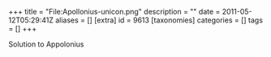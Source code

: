 +++
title = "File:Apollonius-unicon.png"
description = ""
date = 2011-05-12T05:29:41Z
aliases = []
[extra]
id = 9613
[taxonomies]
categories = []
tags = []
+++

Solution to Appolonius
